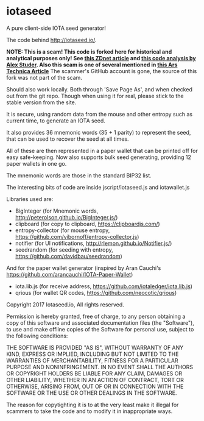 # iotaseed
A pure client-side IOTA seed generator!

The code behind http://iotaseed.io/.

**NOTE: This is a scam! This code is forked here for historical and analytical purposes only!
See [this ZDnet article](https://www.zdnet.com/article/europol-arrests-uk-man-for-stealing-eur10-million-worth-of-iota-cryptocurrency/) and [this code analysis by Alex Studer](https://thatoddmailbox.github.io/2018/01/28/iotaseed.html). Also this scam is one of several mentioned in [this Ars Technica Article](https://arstechnica.com/information-technology/2018/01/two-new-cryptocurrency-heists-make-off-with-over-400m-worth-of-blockchange/)** The scammer's GitHub account is gone, the source of this fork was not part of the scam.

Should also work locally. Both through 'Save Page As', and when checked
out from the git repo. Though when using it for real, please stick to
the stable version from the site.

It is secure, using random data from the mouse and other entropy such
as current time, to generate an IOTA seed.

It also provides 36 mnemonic words (35 + 1 parity) to represent the
seed, that can be used to recover the seed at all times.

All of these are then represented in a paper wallet that can be
printed off for easy safe-keeping. Now also supports bulk seed 
generating, providing 12 paper wallets in one go.

The mnemonic words are those in the standard BIP32 list.

The interesting bits of code are inside jscript/iotaseed.js and iotawallet.js

Libraries used are:

* BigInteger (for Mnemonic words, http://peterolson.github.io/BigInteger.js/)
* clipboard (for copy to clipboard, https://clipboardjs.com/)
* entropy-collector (for mouse entropy, https://github.com/vibornoff/entropy-collector.js)
* notifier (for UI notifications, http://rlemon.github.io/Notifier.js/)
* seedrandom (for seeding with entropy, https://github.com/davidbau/seedrandom)

And for the paper wallet generator (inspired by Aran Cauchi's
https://github.com/arancauchi/IOTA-Paper-Wallet)

* iota.lib.js (for receive address, https://github.com/iotaledger/iota.lib.js)
* qrious (for wallet QR codes, https://github.com/neocotic/qrious)

Copyright 2017 Iotaseed.io, All rights reserved.

Permission is hereby granted, free of charge, to any person obtaining
a copy of this software and associated documentation files (the
"Software"), to use and make offline copies of the Software for
personal use, subject to the following conditions:

THE SOFTWARE IS PROVIDED "AS IS", WITHOUT WARRANTY OF ANY KIND,
EXPRESS OR IMPLIED, INCLUDING BUT NOT LIMITED TO THE WARRANTIES OF
MERCHANTABILITY, FITNESS FOR A PARTICULAR PURPOSE AND NONINFRINGEMENT.
IN NO EVENT SHALL THE AUTHORS OR COPYRIGHT HOLDERS BE LIABLE FOR ANY
CLAIM, DAMAGES OR OTHER LIABILITY, WHETHER IN AN ACTION OF CONTRACT,
TORT OR OTHERWISE, ARISING FROM, OUT OF OR IN CONNECTION WITH THE
SOFTWARE OR THE USE OR OTHER DEALINGS IN THE SOFTWARE.

The reason for copytighting it is to at the very least make it illegal
for scammers to take the code and to modify it in inappropriate ways.
